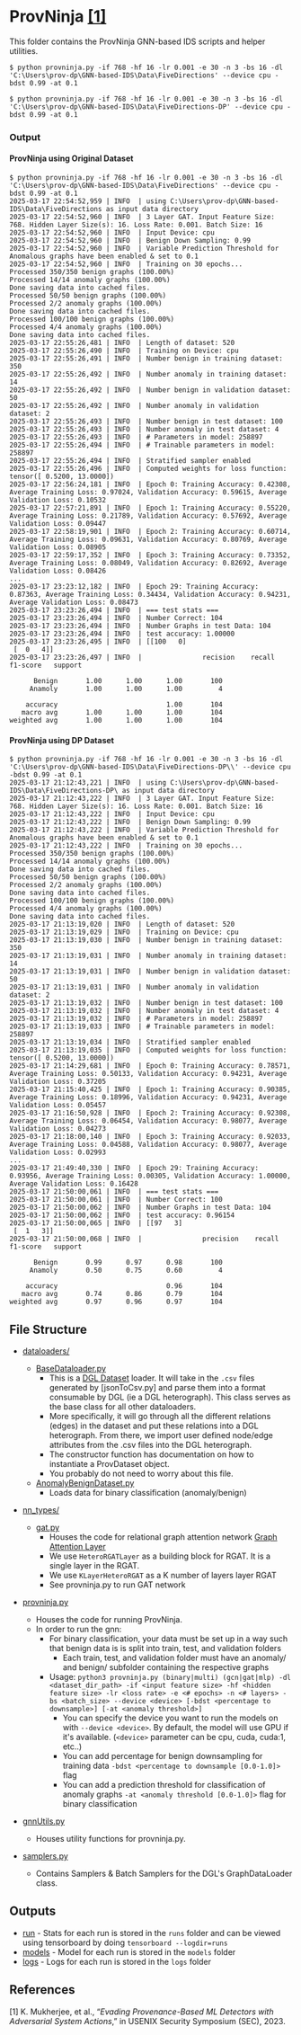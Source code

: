 # ProvNinja [[1]](#references)

This folder contains the ProvNinja GNN-based IDS scripts and helper utilities.

```shell
$ python provninja.py -if 768 -hf 16 -lr 0.001 -e 30 -n 3 -bs 16 -dl 'C:\Users\prov-dp\GNN-based-IDS\Data\FiveDirections' --device cpu -bdst 0.99 -at 0.1
```

```shell
$ python provninja.py -if 768 -hf 16 -lr 0.001 -e 30 -n 3 -bs 16 -dl 'C:\Users\prov-dp\GNN-based-IDS\Data\FiveDirections-DP' --device cpu -bdst 0.99 -at 0.1
```

### Output

#### ProvNinja using Original Dataset
```shell
$ python provninja.py -if 768 -hf 16 -lr 0.001 -e 30 -n 3 -bs 16 -dl 'C:\Users\prov-dp\GNN-based-IDS\Data\FiveDirections' --device cpu -bdst 0.99 -at 0.1   
2025-03-17 22:54:52,959 | INFO  | using C:\Users\prov-dp\GNN-based-IDS\Data\FiveDirections as input data directory
2025-03-17 22:54:52,960 | INFO  | 3 Layer GAT. Input Feature Size: 768. Hidden Layer Size(s): 16. Loss Rate: 0.001. Batch Size: 16
2025-03-17 22:54:52,960 | INFO  | Input Device: cpu
2025-03-17 22:54:52,960 | INFO  | Benign Down Sampling: 0.99
2025-03-17 22:54:52,960 | INFO  | Variable Prediction Threshold for Anomalous graphs have been enabled & set to 0.1
2025-03-17 22:54:52,960 | INFO  | Training on 30 epochs...
Processed 350/350 benign graphs (100.00%)
Processed 14/14 anomaly graphs (100.00%)
Done saving data into cached files.
Processed 50/50 benign graphs (100.00%)
Processed 2/2 anomaly graphs (100.00%)
Done saving data into cached files.
Processed 100/100 benign graphs (100.00%)
Processed 4/4 anomaly graphs (100.00%)
Done saving data into cached files.
2025-03-17 22:55:26,481 | INFO  | Length of dataset: 520
2025-03-17 22:55:26,490 | INFO  | Training on Device: cpu
2025-03-17 22:55:26,491 | INFO  | Number benign in training dataset: 350
2025-03-17 22:55:26,492 | INFO  | Number anomaly in training dataset: 14
2025-03-17 22:55:26,492 | INFO  | Number benign in validation dataset: 50
2025-03-17 22:55:26,492 | INFO  | Number anomaly in validation dataset: 2
2025-03-17 22:55:26,493 | INFO  | Number benign in test dataset: 100
2025-03-17 22:55:26,493 | INFO  | Number anomaly in test dataset: 4
2025-03-17 22:55:26,493 | INFO  | # Parameters in model: 258897
2025-03-17 22:55:26,494 | INFO  | # Trainable parameters in model: 258897
2025-03-17 22:55:26,494 | INFO  | Stratified sampler enabled
2025-03-17 22:55:26,496 | INFO  | Computed weights for loss function: tensor([ 0.5200, 13.0000])
2025-03-17 22:56:24,181 | INFO  | Epoch 0: Training Accuracy: 0.42308, Average Training Loss: 0.97024, Validation Accuracy: 0.59615, Average Validation Loss: 0.10532
2025-03-17 22:57:21,891 | INFO  | Epoch 1: Training Accuracy: 0.55220, Average Training Loss: 0.21789, Validation Accuracy: 0.57692, Average Validation Loss: 0.09447
2025-03-17 22:58:19,901 | INFO  | Epoch 2: Training Accuracy: 0.60714, Average Training Loss: 0.09631, Validation Accuracy: 0.80769, Average Validation Loss: 0.08905
2025-03-17 22:59:17,352 | INFO  | Epoch 3: Training Accuracy: 0.73352, Average Training Loss: 0.08049, Validation Accuracy: 0.82692, Average Validation Loss: 0.08426
...
2025-03-17 23:23:12,182 | INFO  | Epoch 29: Training Accuracy: 0.87363, Average Training Loss: 0.34434, Validation Accuracy: 0.94231, Average Validation Loss: 0.08473
2025-03-17 23:23:26,494 | INFO  | === test stats ===
2025-03-17 23:23:26,494 | INFO  | Number Correct: 104
2025-03-17 23:23:26,494 | INFO  | Number Graphs in test Data: 104
2025-03-17 23:23:26,494 | INFO  | test accuracy: 1.00000
2025-03-17 23:23:26,495 | INFO  | [[100   0]
 [  0   4]]
2025-03-17 23:23:26,497 | INFO  |               recision    recall  f1-score   support

      Benign       1.00      1.00      1.00       100
     Anamoly       1.00      1.00      1.00         4

    accuracy                           1.00       104
   macro avg       1.00      1.00      1.00       104
weighted avg       1.00      1.00      1.00       104
```
#### ProvNinja using DP Dataset
```shell
$ python provninja.py -if 768 -hf 16 -lr 0.001 -e 30 -n 3 -bs 16 -dl 'C:\Users\prov-dp\GNN-based-IDS\Data\FiveDirections-DP\\' --device cpu -bdst 0.99 -at 0.1
2025-03-17 21:12:43,221 | INFO  | using C:\Users\prov-dp\GNN-based-IDS\Data\FiveDirections-DP\ as input data directory
2025-03-17 21:12:43,222 | INFO  | 3 Layer GAT. Input Feature Size: 768. Hidden Layer Size(s): 16. Loss Rate: 0.001. Batch Size: 16
2025-03-17 21:12:43,222 | INFO  | Input Device: cpu
2025-03-17 21:12:43,222 | INFO  | Benign Down Sampling: 0.99
2025-03-17 21:12:43,222 | INFO  | Variable Prediction Threshold for Anomalous graphs have been enabled & set to 0.1
2025-03-17 21:12:43,222 | INFO  | Training on 30 epochs...
Processed 350/350 benign graphs (100.00%)
Processed 14/14 anomaly graphs (100.00%)
Done saving data into cached files.
Processed 50/50 benign graphs (100.00%)
Processed 2/2 anomaly graphs (100.00%)
Done saving data into cached files.
Processed 100/100 benign graphs (100.00%)
Processed 4/4 anomaly graphs (100.00%)
Done saving data into cached files.
2025-03-17 21:13:19,020 | INFO  | Length of dataset: 520
2025-03-17 21:13:19,029 | INFO  | Training on Device: cpu
2025-03-17 21:13:19,030 | INFO  | Number benign in training dataset: 350
2025-03-17 21:13:19,031 | INFO  | Number anomaly in training dataset: 14
2025-03-17 21:13:19,031 | INFO  | Number benign in validation dataset: 50
2025-03-17 21:13:19,031 | INFO  | Number anomaly in validation dataset: 2
2025-03-17 21:13:19,032 | INFO  | Number benign in test dataset: 100
2025-03-17 21:13:19,032 | INFO  | Number anomaly in test dataset: 4
2025-03-17 21:13:19,032 | INFO  | # Parameters in model: 258897
2025-03-17 21:13:19,033 | INFO  | # Trainable parameters in model: 258897
2025-03-17 21:13:19,034 | INFO  | Stratified sampler enabled
2025-03-17 21:13:19,035 | INFO  | Computed weights for loss function: tensor([ 0.5200, 13.0000])
2025-03-17 21:14:29,681 | INFO  | Epoch 0: Training Accuracy: 0.78571, Average Training Loss: 0.50133, Validation Accuracy: 0.94231, Average Validation Loss: 0.37205
2025-03-17 21:15:40,425 | INFO  | Epoch 1: Training Accuracy: 0.90385, Average Training Loss: 0.18996, Validation Accuracy: 0.94231, Average Validation Loss: 0.05457
2025-03-17 21:16:50,928 | INFO  | Epoch 2: Training Accuracy: 0.92308, Average Training Loss: 0.06454, Validation Accuracy: 0.98077, Average Validation Loss: 0.04273
2025-03-17 21:18:00,140 | INFO  | Epoch 3: Training Accuracy: 0.92033, Average Training Loss: 0.04588, Validation Accuracy: 0.98077, Average Validation Loss: 0.02993
...
2025-03-17 21:49:40,330 | INFO  | Epoch 29: Training Accuracy: 0.93956, Average Training Loss: 0.00305, Validation Accuracy: 1.00000, Average Validation Loss: 0.16428
2025-03-17 21:50:00,061 | INFO  | === test stats ===
2025-03-17 21:50:00,061 | INFO  | Number Correct: 100
2025-03-17 21:50:00,062 | INFO  | Number Graphs in test Data: 104
2025-03-17 21:50:00,062 | INFO  | test accuracy: 0.96154
2025-03-17 21:50:00,065 | INFO  | [[97   3]
 [  1   3]]
2025-03-17 21:50:00,068 | INFO  |               precision    recall  f1-score   support

      Benign       0.99      0.97      0.98       100
     Anamoly       0.50      0.75      0.60         4

    accuracy                           0.96       104
   macro avg       0.74      0.86      0.79       104
weighted avg       0.97      0.96      0.97       104
```
## File Structure

* [dataloaders/](dataloaders/)
  * [BaseDataloader.py](dataloaders/BaseDataloader.py)
      * This is a [DGL Dataset](https://docs.dgl.ai/en/0.6.x/guide/data.html) loader. It will take in the `.csv` files
        generated by [jsonToCsv.py] and parse them into a format consumable by DGL (ie a DGL heterograph). This class 
        serves as the base class for all other dataloaders.
      * More specifically, it will go through all the different relations (edges) in the dataset and put these relations
        into a DGL heterograph. From there, we import user defined node/edge attributes from the .csv files into the DGL
        heterograph.
      * The constructor function has documentation on how to instantiate a ProvDataset object.
      * You probably do not need to worry about this file.
  * [AnomalyBenignDataset.py](dataloaders/AnomalyBenignDataset.py)
    * Loads data for binary classification (anomaly/benign)
* [nn_types/](nn_types/)

  * [gat.py](nn_types/gat.py)
    * Houses the code for relational graph attention network  [Graph Attention Layer](https://docs.dgl.ai/en/0.4.x/tutorials/models/1_gnn/9_gat.html)
    * We use `HeteroRGATLayer` as a building block for RGAT. It is a single layer in the RGAT.
    * We use `KLayerHeteroRGAT` as a K number of layers layer RGAT
    * See provninja.py to run GAT network

* [provninja.py](provninja.py)
    * Houses the code for running ProvNinja.
    * In order to run the gnn:
        * For binary classification, your data must be set up in a way such that benign data is is split into train, test, and validation folders
          * Each train, test, and validation folder must have an anomaly/ and benign/ subfolder containing the respective graphs
        * Usage: `python3 provninja.py (binary|multi) (gcn|gat|mlp) -dl <dataset_dir_path> -if <input feature size> -hf <hidden feature size> -lr <loss rate> -e <# epochs> -n <# layers> -bs <batch_size> --device <device> [-bdst <percentage to downsample>] [-at <anomaly threshold>] `          
          * You can specify the device you want to run the models on with `--device <device>`. By default, the model will use GPU if it's available. (`<device>` parameter can be cpu, cuda, cuda:1, etc..)
          * You can add percentage for benign downsampling for training data `-bdst <percentage to downsample [0.0-1.0]>` flag
          * You can add a prediction threshold for classification of anomaly graphs `-at <anomaly threshold [0.0-1.0]>` flag for binary classification

* [gnnUtils.py](gnnUtils.py)
  * Houses utility functions for provninja.py.

* [samplers.py](samplers.py)
  * Contains Samplers & Batch Samplers for the DGL's GraphDataLoader class.

## Outputs

* [run](runs/) - Stats for each run is stored in the `runs` folder and can be viewed using tensorboard by doing `tensorboard --logdir=runs`
* [models](models/) - Model for each run is stored in the `models` folder
* [logs](logs/) - Logs for each run is stored in the `logs` folder

## References 

[1] K. Mukherjee, et al., “_Evading Provenance-Based ML Detectors with Adversarial System Actions_,” in
USENIX Security Symposium (SEC), 2023. <br>